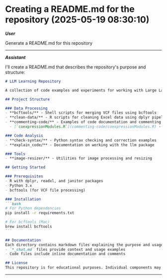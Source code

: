<!-- Generated by SpecStory -->

# Creating a README.md for the repository (2025-05-19 08:30:10)

_**User**_

Generate a README.md for this repository

---

_**Assistant**_

I'll create a README.md that describes the repository's purpose and structure:

````markdown
# LLM Learning Repository

A collection of code examples and experiments for working with Large Language Models (LLM) and data processing tools.

## Project Structure

### Data Processing
- **bcftools/** - Shell scripts for merging VCF files using bcftools
- **clean-data/** - R scripts for cleaning Excel data using dplyr pipelines
- **commenting-code/** - Examples of code documentation and commenting in R
  - [`coexpressionModules.R`](commenting-code/coexpressionModules.R) - Data visualization module with detailed comments

### Code Analysis
- **check-syntax/** - Python syntax checking and correction examples
- **explain_code/** - Documentation on working with the llm package

### Tools
- **image-resizer/** - Utilities for image processing and resizing

## Getting Started

### Prerequisites
- R with dplyr, readxl, and janitor packages
- Python 3.x
- bcftools (for VCF file processing)

### Installation
```bash
# For Python dependencies
pip install -r requirements.txt

# For bcftools (Mac)
brew install bcftools
```

## Documentation
Each directory contains markdown files explaining the purpose and usage of the code:
- `*_chat.md` files provide context and usage examples
- Code files include inline documentation and comments

## License
This repository is for educational purposes. Individual components may have their own licensing terms.
````

---

